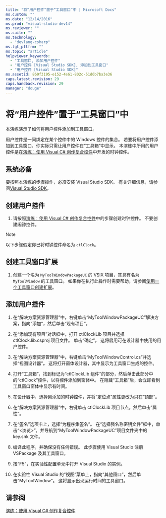 ```yaml
---
title: "将“用户控件”置于“工具窗口”中 | Microsoft Docs"
ms.custom: ""
ms.date: "12/14/2016"
ms.prod: "visual-studio-dev14"
ms.reviewer: ""
ms.suite: ""
ms.technology: 
  - "devlang-csharp"
ms.tgt_pltfrm: ""
ms.topic: "article"
helpviewer_keywords: 
  - "工具窗口, 添加用户控件"
  - "用户控件 [Visual Studio SDK], 添加到工具窗口"
  - "用户控件 [Visual Studio SDK]"
ms.assetid: 869f3195-e152-4e61-802c-51d6b7ba3e36
caps.latest.revision: 29
caps.handback.revision: 29
manager: "douge"
---
```

# 将“用户控件”置于“工具窗口”中
本演练演示了如何将用户控件添加到工具窗口。  
  
 用户控件是一同绑定在某个控件中的 Windows 控件的集合。 若要将用户控件添加到工具窗口，你实际只需让用户控件在“工具箱”中显示。 本演练中所用的用户控件是在[演练：使用 Visual C\# 创作复合控件](../Topic/Walkthrough:%20Authoring%20a%20Composite%20Control%20with%20Visual%20C%23.md)中开发的时钟控件。  
  
## 系统必备  
 要按照本演练的步骤操作，必须安装 Visual Studio SDK。 有关详细信息，请参阅[Visual Studio SDK](../Topic/Visual%20Studio%20SDK.md)。  
  
## 创建用户控件  
  
1.  请按照[演练：使用 Visual C\# 创作复合控件](../Topic/Walkthrough:%20Authoring%20a%20Composite%20Control%20with%20Visual%20C%23.md)中的步骤创建时钟控件。 不要创建闹钟控件。  
  
> [!NOTE]
>  以下步骤假定你已将时钟控件命名为 `ctlClock`。  
  
## 创建工具窗口扩展  
  
1.  创建一个名为 `MyToolWindowPackageUC` 的 VSIX 项目，其具有名为 `MyToolWindow` 的工具窗口。 如果你在执行此操作时需要帮助，请参阅[使用一个工具窗口创建扩展](../Topic/Creating%20an%20Extension%20with%20a%20Tool%20Window.md)。  
  
## 添加用户控件  
  
1.  在“解决方案资源管理器”中，右键单击“MyToolWindowPackageUC”解决方案，指向“添加”，然后单击“现有项目”。  
  
2.  在“添加现有项目”对话框中，打开 ctlClockLib 项目并选择 ctlClock.lib.csproj 项目文件。 单击“确定”。 这将启用可在设计器中使用的用户控件。  
  
3.  在“解决方案资源管理器”中，右键单击“MyToolWindowControl.cs”并选择“视图设计器”。 这将打开窗体设计器，其中显示为工具窗口生成的控件。  
  
4.  打开“工具箱”，找到标记为“ctlClockLib 组件”的部分，然后单击此部分中的“ctlClock”控件，以将控件添加到窗体中。 在隐藏“工具箱”后，会立即看到工具窗口窗体中显示有时间。  
  
5.  在设计器中，选择刚添加的时钟控件，并将“定位点”属性更改为只在“顶部”。  
  
6.  在“解决方案资源管理器”中，右键单击 ctlClockLib 项目节点，然后单击“属性”。  
  
7.  在“签名”选项卡上，选择“为程序集签名”。 在“选择强名称密钥文件”框中，单击“\<浏览\>”，并导航到“MyToolWindowPackageUC”项目文件夹中的 key.snk 文件。  
  
8.  编译此程序，并确保没有任何错误。 此步骤使用 Visual Studio 注册 VSPackage 及其工具窗口。  
  
9. 按“F5”，在实验性配置单元中打开 Visual Studio 的实例。  
  
10. 在实验性 Visual Studio 的“视图”菜单上，指向“其他窗口”，然后单击“MyToolWindow”。 这将显示出现运行时间的工具窗口。  
  
## 请参阅  
 [演练：使用 Visual C\# 创作复合控件](../Topic/Walkthrough:%20Authoring%20a%20Composite%20Control%20with%20Visual%20C%23.md)